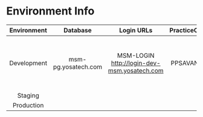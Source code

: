 # Environment Info

| Environment | Database | Login URLs | PracticeCode | UserCode | Password | API URLs
| :-----------:| :-----:   | :---------: | :------------:| :------: | :----------: | :----------:
|Development|msm-pg.yosatech.com|MSM-LOGIN http://login-dev-msm.yosatech.com|PPSAVANI01|jivrajmehta|admin@admin1234|API-Gateway http://msm-api.yosatech.com MSM-PM http://msm-pm-dev-msm.yosatech.com
|Staging|
|Production|

